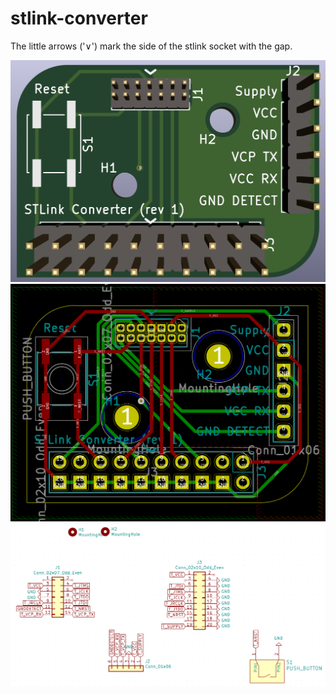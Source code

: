 # stlink-converter

The little arrows ('∨') mark the side of the stlink socket with the gap.

![board-3d.png](https://github.com/barafael/stlink-converter/blob/main/board-3d.png?raw=true)
![layout](https://github.com/barafael/stlink-converter/blob/main/layout.png?raw=true)
![schematic](https://github.com/barafael/stlink-converter/blob/main/schematic.png?raw=true)
